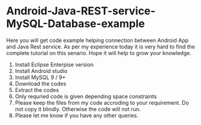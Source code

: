 # Android-Java-REST-service-MySQL-Database-example
Here you will get code example helping connection between Android App and Java Rest service. As per my experience today it is very hard to find the complete tutorial on this senario. Hope it will help to grow your knowledge.

1. Install Eclipse Enterpise version
2. Install Android studio
3. Install MySQL 9 / 9+
3. Download the codes
4. Extract the codes
5. Only requried code is given depending space constraints
6. Please keep the files from my code accroding to your requirement. Do not copy it blindly. Otherwise the code will not run.
7. Please let me know if you have any other queries.

